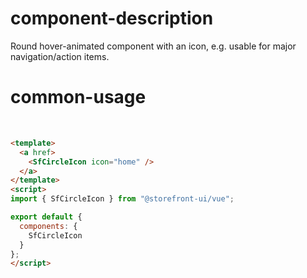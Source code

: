 # component-description
Round hover-animated component with an icon, e.g. usable for major navigation/action items.

# common-usage
<br>
<SfCircleIcon icon="home" />

```html
<template>
  <a href>
    <SfCircleIcon icon="home" />
  </a>
</template>
<script>
import { SfCircleIcon } from "@storefront-ui/vue";

export default {
  components: {
    SfCircleIcon
  }
};
</script>
```
